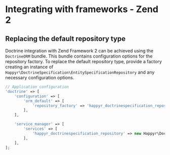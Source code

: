 # Integrating with frameworks - Zend 2

## Replacing the default repository type

Doctrine integration with Zend Framework 2 can be achieved using the `DoctrineORM` bundle. This bundle contains
configuration options for the repository factory. To replace the default repository type, provide a factory creating
 an instance of `Happyr\DoctrineSpecification\EntitySpecificationRepository` and any necessary configuration options.

```php
// Application configuration
'doctrine' => [
    'configuration' => [
        'orm_default' => [
            'repository_factory' => 'happyr_doctrinespecification_repository',
        ],
    ],

    'service_manager' => [
        'services' => [
            'happyr_doctrinespecification_repository' => new Happyr\DoctrineSpecification\RepositoryFactory(),
        ],
    ],
];
```

